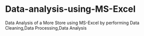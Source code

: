 # Data-analysis-using-MS-Excel
Data Analysis of a More Store using MS-Excel by performing Data Cleaning,Data Processing,Data Analysis
